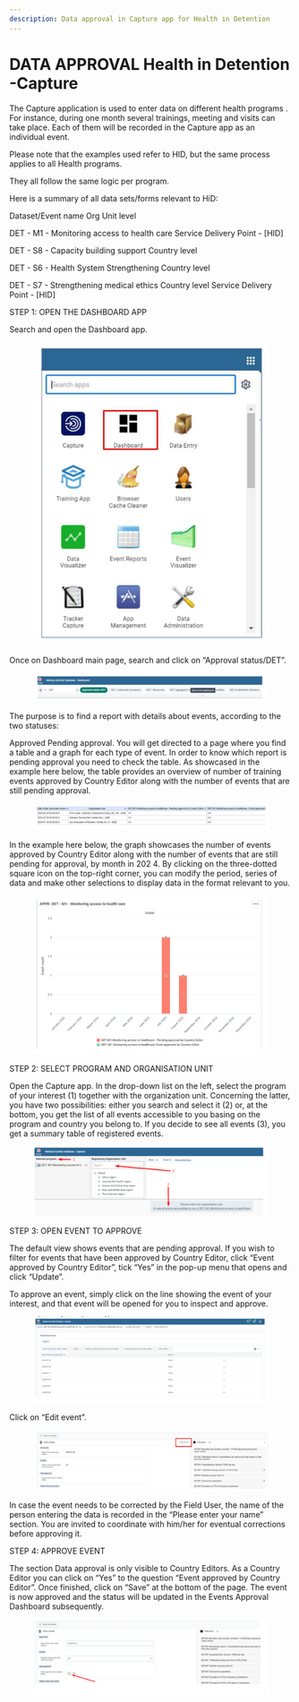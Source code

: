 ```yaml
---
description: Data approval in Capture app for Health in Detention
---
```


# DATA APPROVAL Health in Detention -Capture

The Capture application is used to enter data on different health programs . For instance, during one month several trainings, meeting and visits can take place. Each of them will be recorded in the Capture app as an individual event.

Please note that the examples used refer to HID, but the same process applies to all Health programs.

They all follow the same logic per program.

Here is a summary of all data sets/forms relevant to HiD:&#x20;

Dataset/Event name Org Unit level&#x20;

DET - M1 - Monitoring access to health care Service Delivery Point - \[HID]&#x20;

DET - S8 - Capacity building support Country level&#x20;

DET - S6 - Health System Strengthening Country level&#x20;

DET - S7 - Strengthening medical ethics Country level Service Delivery Point - \[HID]



STEP 1: OPEN THE DASHBOARD APP&#x20;

Search and open the Dashboard app.

<figure><img src="../../../.gitbook/assets/image (17).png" alt=""><figcaption></figcaption></figure>

Once on Dashboard main page, search and click on “Approval status/DET”.

<figure><img src="../../../.gitbook/assets/image (18).png" alt=""><figcaption></figcaption></figure>

The purpose is to find a report with details about events, according to the two statuses:

Approved Pending approval. You will get directed to a page where you find a table and a graph for each type of event. In order to know which report is pending approval you need to check the table. As showcased in the example here below, the table provides an overview of number of training events approved by Country Editor along with the number of events that are still pending approval.

<figure><img src="../../../.gitbook/assets/image (19).png" alt=""><figcaption></figcaption></figure>

In the example here below, the graph showcases the number of events approved by Country Editor along with the number of events that are still pending for approval, by month in 202 4. By clicking on the three-dotted square icon on the top-right corner, you can modify the period, series of data and make other selections to display data in the format relevant to you.

<figure><img src="../../../.gitbook/assets/image (20).png" alt=""><figcaption></figcaption></figure>

STEP 2: SELECT PROGRAM AND ORGANISATION UNIT&#x20;

Open the Capture app. In the drop-down list on the left, select the program of your interest (1) together with the organization unit. Concerning the latter, you have two possibilities: either you search and select it (2) or, at the bottom, you get the list of all events accessible to you basing on the program and country you belong to. If you decide to see all events (3), you get a summary table of registered events.

<figure><img src="../../../.gitbook/assets/image (21).png" alt=""><figcaption></figcaption></figure>

STEP 3: OPEN EVENT TO APPROVE&#x20;

The default view shows events that are pending approval. If you wish to filter for events that have been approved by Country Editor, click “Event approved by Country Editor”, tick “Yes” in the pop-up menu that opens and click “Update”.

To approve an event, simply click on the line showing the event of your interest, and that event will be opened for you to inspect and approve.

<figure><img src="../../../.gitbook/assets/image (22).png" alt=""><figcaption></figcaption></figure>

Click on “Edit event”.

<figure><img src="../../../.gitbook/assets/image (23).png" alt=""><figcaption></figcaption></figure>

In case the event needs to be corrected by the Field User, the name of the person entering the data is recorded in the “Please enter your name” section. You are invited to coordinate with him/her for eventual corrections before approving it.

STEP 4: APPROVE EVENT&#x20;

The section Data approval is only visible to Country Editors. As a Country Editor you can click on “Yes” to the question “Event approved by Country Editor”. Once finished, click on “Save” at the bottom of the page. The event is now approved and the status will be updated in the Events Approval Dashboard subsequently.

<figure><img src="../../../.gitbook/assets/image (24).png" alt=""><figcaption></figcaption></figure>

